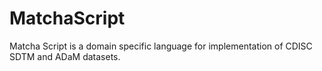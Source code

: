 MatchaScript
============

Matcha Script is a domain specific language for implementation of CDISC SDTM and ADaM datasets.
